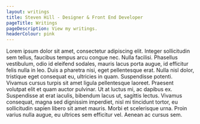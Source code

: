 ```yaml
---
layout: writings
title: Steven Hill - Designer & Front End Developer
pageTitle: Writings
pageDescription: View my writings.
headerColour: pink
---
```

Lorem ipsum dolor sit amet, consectetur adipiscing elit. Integer sollicitudin sem tellus, faucibus tempus arcu congue nec. Nulla facilisi. Phasellus vestibulum, odio id eleifend sodales, mauris lacus porta augue, id efficitur felis nulla in leo. Duis a pharetra nisi, eget pellentesque erat. Nulla nisl dolor, tristique eget consequat eu, ultricies in quam. Suspendisse potenti. Vivamus cursus turpis sit amet ligula pellentesque laoreet. Praesent volutpat elit et quam auctor pulvinar. Ut at luctus mi, ac dapibus ex. Suspendisse at erat iaculis, bibendum lacus ut, sagittis lectus. Vivamus consequat, magna sed dignissim imperdiet, nisl mi tincidunt tortor, eu sollicitudin sapien libero sit amet mauris. Morbi et scelerisque urna. Proin varius nulla augue, eu ultrices sem efficitur vel. Aenean ac cursus sem.